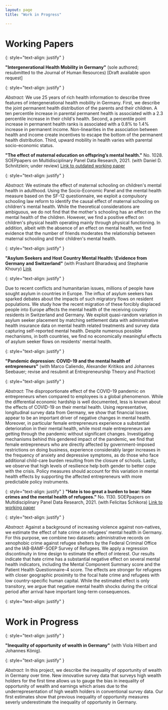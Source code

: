 ```yaml
---
layout: page
title: "Work in Progress"

---
```


# Working Papers

{: style="text-align: justify" }

**"Intergenerational Health Mobility in Germany"** (sole authored; resubmitted to the Journal of Human Resources) [Draft available upon request]

{: style="text-align: justify" }

*Abstract:*  	We use 25 years of rich health information to describe three features of intergenerational health mobility in Germany. First, we describe the joint permanent health distribution of the parents and their children. A ten percentile increase in parental permanent health is associated with a 2.3 percentile increase in their child's health. Second, a percentile point increase in permanent health ranks is associated with a 0.8% to 1.4% increase in permanent income. Non-linearities in the association between health and income create incentives to escape the bottom of the permanent health distribution. Third, upward mobility in health varies with parental socio-economic status.

**"The effect of maternal education on offspring’s mental health."** No. 1028. SOEPpapers on Multidisciplinary Panel Data Research, 2021. (with Daniel D. Schnitzlein; under review) [Link to outdated working paper](https://www.diw.de/documents/publikationen/73/diw_01.c.617185.de/diw_sp1028.pdf)

{: style="text-align: justify" }

*Abstract:* We estimate the effect of maternal schooling on children's mental health in adulthood. Using the Socio-Economic Panel and the mental health measure based on the SF-12 questionnaire, we exploit a compulsory schooling law reform to identify the causal effect of maternal schooling on children's mental health. While the theoretical considerations are ambiguous, we do not find that the mother's schooling has an effect on the mental health of the children. However, we find a positive effect on children's physical health operating mainly through physical functioning. In addition, albeit with the absence of an effect on mental health, we find evidence that the number of friends moderates the relationship between maternal schooling and their children's mental health.

{: style="text-align: justify" }

**"Asylum Seekers and Host Country Mental Health: \\Evidence from Germany and Switzerland"** (with Prashant Bharadwaj and Stephanie Khoury) [Link](https://www.dropbox.com/s/k0h4xn4fu2npzu8/20200521_asylum_MH%20%281%29.pdf?dl=0)

{: style="text-align: justify" }

Due to recent conflicts and humanitarian issues, millions of people have sought asylum in countries in Europe. The influx of asylum seekers has sparked debates about the impacts of such migratory flows on resident populations. We study how the recent migration of these forcibly displaced people into Europe affects the mental health of the receiving country residents in Switzerland and Germany. We exploit quasi-random variation in asylum seeker placement by matching settlement data with administrative health insurance data on mental health related treatments and survey data capturing self-reported mental health. Despite numerous possible mechanisms, in both countries, we find no economically meaningful effects of asylum seeker flows on residents' mental health.

{: style="text-align: justify" }


**"Pandemic depression: COVID-19 and the mental health of entrepreneurs"** (with Marco Caliendo, Alexander Kritikos and Johannes Seebauer; revise and resubmit at Entrepreneurship Theory and Practice)

{: style="text-align: justify" }

*Abstract:* The disproportionate effect of the COVID-19 pandemic on entrepreneurs when compared to employees is a global phenomenon. While the differential economic hardship is well documented, less is known about the effects of COVID-19 on their mental health. Using representative, longitudinal survey data from Germany, we show that financial losses appear to be an important driver of negative changes in mental health. Moreover, in particular female entrepreneurs experience a substantial deterioration in their mental health, while most male entrepreneurs are getting through the pandemic without significant changes. Investigating mechanisms behind this gendered impact of the pandemic, we find that female entrepreneurs who are directly affected by government-imposed restrictions on doing business, experience considerably larger increases in the frequency of anxiety and depressive symptoms, as do those who face additional child-care burden resulting from the closure of schools. Lastly, we observe that high levels of resilience help both gender to better cope with the crisis. Policy measures should account for this variation in mental health effects by supporting the affected entrepreneurs with more predictable policy instruments.


{: style="text-align: justify" }
**"Hate is too great a burden to bear: Hate crimes and the mental health of refugees."** No. 1130. SOEPpapers on Multidisciplinary Panel Data Research, 2021. (with Felicitas Schikora) [Link to working paper](https://www.diw.de/de/diw_01.c.817746.de/publikationen/soeppapers/2021_1130/hate_is_too_great_a_burden_to_bear__hate_crimes_and_the_mental_health_of_refugees.html)

{: style="text-align: justify" }

*Abstract:* Against a background of increasing violence against non-natives, we estimate the effect of hate crime on refugees’ mental health in Germany. For this purpose, we combine two datasets: administrative records on xenophobic crime against refugee shelters by the Federal Criminal Office and the IAB-BAMF-SOEP Survey of Refugees. We apply a regression discontinuity in time design to estimate the effect of interest. Our results indicate that hate crime has a substantial negative effect on several mental health indicators, including the Mental Component Summary score and the Patient Health Questionnaire-4 score. The effects are stronger for refugees with closer geographic proximity to the focal hate crime and refugees with low country-speciﬁc human capital. While the estimated effect is only transitory, we argue that negative mental health shocks during the critical period after arrival have important long-term consequences.

{: style="text-align: justify" }



# Work in Progress

{: style="text-align: justify" }

**"Inequality of opportunity of wealth in Germany"** (with Viola Hilbert and Johannes König).

{: style="text-align: justify" }

*Abstract:* In this project, we describe the inequality of opportunity of wealth in Germany over time. New innovative survey data that surveys high wealth holders for the first time allows us to gauge the bias in inequality of opportunity of wealth and earnings which arises due to the underrepresentation of high wealth holders in conventional survey data. Our first estimates show that previous inequality of opportunity measures severly underestimate the inequality of opportunity in Germany.

